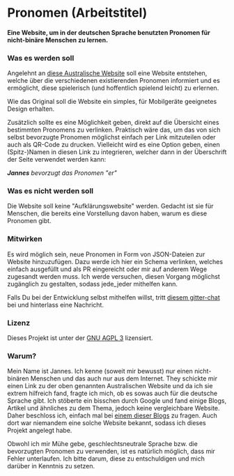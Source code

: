# Pronomen (Arbeitstitel)
#### Eine Website, um in der deutschen Sprache benutzten Pronomen für nicht-binäre Menschen zu lernen.

### Was es werden soll
Angelehnt an [diese Australische Website](https://minus18.org.au/pronouns-app/) soll eine Website entstehen, 
welche über die verschiedenen existierenden Pronomen informiert und es ermöglicht, 
diese spielerisch (und hoffentlich spielend leicht) zu erlernen.

Wie das Original soll die Website ein simples, für Mobilgeräte geeignetes Design erhalten. 

Zusätzlich sollte es eine Möglichkeit geben, direkt auf die Übersicht eines bestimmten Pronomens zu verlinken. 
Praktisch wäre das, um das von sich selbst bevorzugte Pronomen möglichst einfach per Link mitzuteilen oder auch als QR-Code zu drucken.
Vielleicht wird es eine Option geben, einen (Spitz-)Namen in diesen Link zu integrieren, 
welcher dann in der Überschrift der Seite verwendet werden kann: 

***Jannes** bevorzugt das Pronomen "er"*

### Was es nicht werden soll
Die Website soll keine "Aufklärungswebsite" werden. Gedacht ist sie für Menschen, die bereits eine Vorstellung davon haben, warum es diese Pronomen gibt. 

### Mitwirken
Es wird möglich sein, neue Pronomen in Form von JSON-Dateien zur Website hinzuzufügen. 
Dazu werde ich hier ein Schema verlinken, welches einfach ausgefüllt und als PR eingereicht oder mir auf anderem Wege zugesandt werden muss. 
Ich werde versuchen, diesen Vorgang möglichst zugänglich zu gestalten, sodass jede_jeder mithelfen kann.

Falls Du bei der Entwicklung selbst mithelfen willst, tritt [diesem gitter-chat](https://gitter.im/pronomen/Lobby) bei und hinterlass eine Nachricht.

### Lizenz
Dieses Projekt ist unter der [GNU AGPL 3](https://github.com/jh0ker/pronomen/blob/master/LICENSE) lizensiert.

### Warum?
Mein Name ist Jannes. Ich kenne (soweit mir bewusst) nur einen nicht-binären Menschen und das auch nur aus dem Internet. 
They schickte mir einen Link zu der oben genannten Australischen Website und da ich sie extrem hilfreich fand, fragte ich mich, ob es sowas auch für die deutsche Sprache gibt.
Ich stöberte ein bisschen durch Google und fand einige Blogs, Artikel und ähnliches zu dem Thema, jedoch keine vergleichbare Website. 
Daher beschloss ich, einfach mal bei [einem dieser Blogs](http://nonbinarytransgermany.tumblr.com/) zu fragen.
Auch dort war niemandem eine solche Website bekannt, sodass ich dieses Projekt angelegt habe.

Obwohl ich mir Mühe gebe, geschlechtsneutrale Sprache bzw. die bevorzugten Pronomen zu verwenden, ist es natürlich möglich, dass mir Fehler unterlaufen. 
Ich bitte darum, diese zu entschuldigen und mich darüber in Kenntnis zu setzen.
